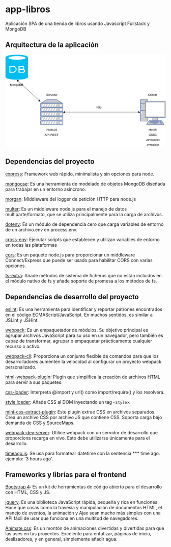 # app-libros
Aplicación SPA de una tienda de libros usando Javascript Fullstack y MongoDB
## Arquitectura de la aplicación
![Sin título](docs/arquitectura.png "Arquitectura cliente-servidor")
## Dependencias del proyecto
[express](https://www.npmjs.com/package/express): Framework web rápido, minimalista y sin opciones para node.

[mongoose](https://www.npmjs.com/package/mongoose): Es una herramienta de modelado de objetos MongoDB diseñada para trabajar en un entorno asíncrono.

[morgan](https://www.npmjs.com/package/morgan): Middleware del logger de petición HTTP para node.js

[multer](https://www.npmjs.com/package/multer): Es un middleware node.js para el manejo de datos multiparte/formato, que se utiliza principalmente para la carga de archivos.

[dotenv](https://www.npmjs.com/package/dotenv): Es un módulo de dependencia cero que carga variables de entorno de un archivo.env en process.env.

[cross-env](https://www.npmjs.com/package/cross-env): Ejecutar scripts que establecen y utilizan variables de entorno en todas las plataformas

[cors](https://www.npmjs.com/package/cors): Es un paquete node.js para proporcionar un middleware Connect/Express que puede ser usado para habilitar CORS con varias opciones.

[fs-extra](https://www.npmjs.com/package/fs-extra): Añade métodos de sistema de ficheros que no están incluidos en el módulo nativo de fs y añade soporte de promesa a los métodos de fs.

## Dependencias de desarrollo del proyecto
[eslint](https://www.npmjs.com/package/eslint): Es una herramienta para identificar y reportar patrones encontrados en el código ECMAScript/JavaScript. En muchos sentidos, es similar a JSLint y JSHint.

[webpack](https://www.npmjs.com/package/webpack): Es un empaquetador de módulos. Su objetivo principal es agrupar archivos JavaScript para su uso en un navegador, pero también es capaz de transformar, agrupar o empaquetar prácticamente cualquier recurso o activo.

[webpack-cli](https://www.npmjs.com/package/webpack-cli): Proporciona un conjunto flexible de comandos para que los desarrolladores aumenten la velocidad al configurar un proyecto webpack personalizado.

[html-webpack-plugin](https://www.npmjs.com/package/html-webpack-plugin): Plugin que simplifica la creación de archivos HTML para servir a sus paquetes.

[css-loader](https://www.npmjs.com/package/css-loader): Interpreta @import y url() como import/require() y los resolverá.

[style.loader](https://www.npmjs.com/package/style-loader): Añade CSS al DOM inyectando un tag `<style>`.

[mini-css-extract-plugin](https://www.npmjs.com/package/mini-css-extract-plugin): Este plugin extrae CSS en archivos separados. Crea un archivo CSS por archivo JS que contiene CSS. Soporta carga bajo demanda de CSS y SourceMaps.

[webpack-dev-server](https://www.npmjs.com/package/webpack-dev-server): Utilice webpack con un servidor de desarrollo que proporciona recarga en vivo. Esto debe utilizarse únicamente para el desarrollo.

[timeago.js](https://www.npmjs.com/package/timeago.js): Se usa para formatear datetime con la sentencia *** time ago. ejemplo: '3 hours ago'.

## Frameworks y librías para el frontend

[Bootstrap 4](https://getbootstrap.com/docs/4.3/getting-started/introduction/): Es un kit de herramientas de código abierto para el desarrollo con HTML, CSS y JS.

[jquery](https://api.jquery.com/): Es una biblioteca JavaScript rápida, pequeña y rica en funciones. Hace que cosas como la travesía y manipulación de documentos HTML, el manejo de eventos, la animación y Ajax sean mucho más simples con una API fácil de usar que funciona en una multitud de navegadores.

[Animate.css](https://github.com/daneden/animate.css): Es un montón de animaciones divertidas y divertidas para que las uses en tus proyectos. Excelente para enfatizar, páginas de inicio, deslizadores, y en general, simplemente añadir agua.